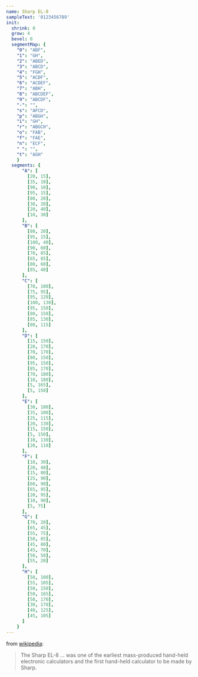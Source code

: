 ```yaml
---
name: Sharp EL-8
sampleText: '0123456789'
init:
  shrink: 0
  grow: 4
  bevel: 0
  segmentMap: {
    "0": "ABF",
    "1": "GH",
    "2": "ABED",
    "3": "ABCD",
    "4": "FGH",
    "5": "ACDF",
    "6": "ACDEF",
    "7": "ABH",
    "8": "ABCDEF",
    "9": "ABCDF",
    "-": "",
    "s": "AFCD",
    "p": "ABGH",
    "i": "GH",
    "r": "ABGCH",
    "o": "FAB",
    "f": "FAE",
    "n": "ECF",
    " ": "",
    "t": "AGH"
    }
  segments: {
      "A": [
        [20, 15],
        [35, 10],
        [90, 10],
        [95, 15],
        [80, 20],
        [30, 20],
        [20, 40],
        [10, 30]
      ],
      "B": [
        [80, 20],
        [95, 15],
        [100, 40],
        [90, 60],
        [70, 85],
        [65, 85],
        [80, 60],
        [85, 40]
      ],
      "C": [
        [70, 100],
        [75, 95],
        [95, 120],
        [100, 130],
        [95, 150],
        [80, 150],
        [85, 130],
        [80, 115]
      ],
      "D": [
        [15, 150],
        [20, 170],
        [70, 170],
        [80, 150],
        [95, 150],
        [85, 170],
        [70, 180],
        [10, 180],
        [5, 165],
        [5, 150]
      ],
      "E": [
        [30, 100],
        [35, 100],
        [25, 115],
        [20, 130],
        [15, 150],
        [5, 150],
        [10, 130],
        [20, 110]
      ],
      "F": [
        [10, 30],
        [20, 40],
        [15, 80],
        [25, 90],
        [60, 90],
        [65, 95],
        [20, 95],
        [10, 90],
        [5, 75]
      ],
      "G": [
        [70, 20],
        [65, 45],
        [55, 75],
        [50, 85],
        [45, 80],
        [45, 70],
        [50, 50],
        [55, 20]
      ],
      "H": [
        [50, 100],
        [55, 105],
        [50, 150],
        [50, 165],
        [50, 170],
        [30, 170],
        [40, 125],
        [45, 105]
      ]
    }
---
```

from [wikipedia](https://en.wikipedia.org/wiki/Sharp_EL-8):

> The Sharp EL-8 ... was one of the earliest mass-produced hand-held  electronic calculators
> and the first hand-held calculator to be made by Sharp.  